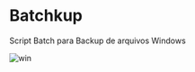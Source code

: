 # Batchkup
Script Batch para Backup de arquivos Windows

![win](https://github.com/Rodrigo-libc/Batchkup_v1.4/blob/main/artASCII/Batchkup.png?raw=true)


